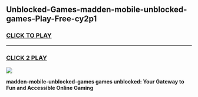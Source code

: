 
## Unblocked-Games-madden-mobile-unblocked-games-Play-Free-cy2p1
<h3>
<a href="https://premium76.site?title=madden-mobile-unblocked-games&ref=18A1">CLICK TO PLAY</a></h3>
<hr>

<h3>
<a href="https://premium76.site?title=madden-mobile-unblocked-games&ref=18A1">CLICK 2 PLAY</a>
  
</h3>

<a href="https://premium76.site?title=madden-mobile-unblocked-games&ref=18A1"><img src="https://clearcache.store/games.png"></a>


**madden-mobile-unblocked-games games unblocked: Your Gateway to Fun and Accessible Online Gaming**
